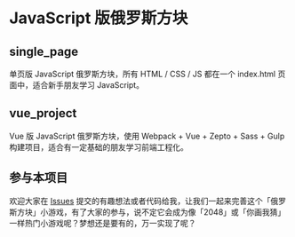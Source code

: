 # JavaScript 版俄罗斯方块

## single_page
单页版 JavaScript 俄罗斯方块，所有 HTML / CSS / JS 都在一个 index.html 页面中，适合新手朋友学习 JavaScript。

## vue_project
Vue 版 JavaScript 俄罗斯方块，使用 Webpack + Vue + Zepto + Sass + Gulp 构建项目，适合有一定基础的朋友学习前端工程化。

## 参与本项目
欢迎大家在 [Issues](https://github.com/stone0090/javascript-tetris/issues) 提交的有趣想法或者代码给我，让我们一起来完善这个「俄罗斯方块」小游戏，有了大家的参与，说不定它会成为像「2048」或「你画我猜」一样热门小游戏呢？梦想还是要有的，万一实现了呢？
